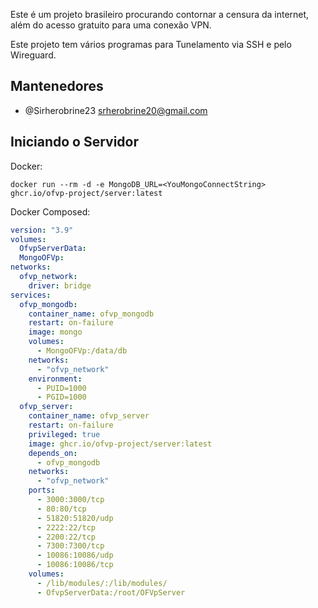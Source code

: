Este é um projeto brasileiro procurando contornar a censura da internet, além do acesso gratuito para uma conexão VPN.

Este projeto tem vários programas para Tunelamento via SSH e pelo Wireguard.

## Mantenedores

- @Sirherobrine23 <srherobrine20@gmail.com>

## Iniciando o Servidor

Docker:

```shell
docker run --rm -d -e MongoDB_URL=<YouMongoConnectString> ghcr.io/ofvp-project/server:latest
```

Docker Composed:

```yml
version: "3.9"
volumes:
  OfvpServerData:
  MongoOFVp:
networks:
  ofvp_network:
    driver: bridge
services:
  ofvp_mongodb:
    container_name: ofvp_mongodb
    restart: on-failure
    image: mongo
    volumes:
      - MongoOFVp:/data/db
    networks:
      - "ofvp_network"
    environment:
      - PUID=1000
      - PGID=1000
  ofvp_server:
    container_name: ofvp_server
    restart: on-failure
    privileged: true
    image: ghcr.io/ofvp-project/server:latest
    depends_on:
      - ofvp_mongodb
    networks:
      - "ofvp_network"
    ports:
      - 3000:3000/tcp
      - 80:80/tcp
      - 51820:51820/udp
      - 2222:22/tcp
      - 2200:22/tcp
      - 7300:7300/tcp
      - 10086:10086/udp
      - 10086:10086/tcp
    volumes:
      - /lib/modules/:/lib/modules/
      - OfvpServerData:/root/OFVpServer
```
